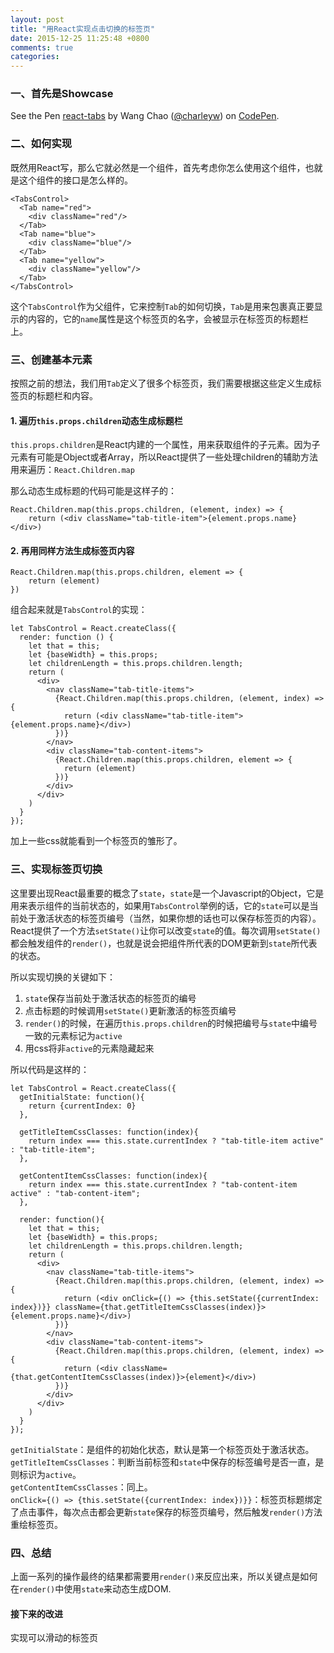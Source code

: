 ```yaml
---
layout: post
title: "用React实现点击切换的标签页"
date: 2015-12-25 11:25:48 +0800
comments: true
categories: 
---
```

### 一、首先是Showcase
<p data-height="268" data-theme-id="0" data-slug-hash="KVgNeK" data-default-tab="result" data-user="charleyw" class='codepen'>See the Pen <a href='http://codepen.io/charleyw/pen/KVgNeK/'>react-tabs</a> by Wang Chao (<a href='http://codepen.io/charleyw'>@charleyw</a>) on <a href='http://codepen.io'>CodePen</a>.</p>
<script async src="//assets.codepen.io/assets/embed/ei.js"></script>

### 二、如何实现
既然用React写，那么它就必然是一个组件，首先考虑你怎么使用这个组件，也就是这个组件的接口是怎么样的。

```
<TabsControl>
  <Tab name="red">
    <div className="red"/>
  </Tab>
  <Tab name="blue">
    <div className="blue"/>
  </Tab>
  <Tab name="yellow">
    <div className="yellow"/>
  </Tab>
</TabsControl>
```
这个`TabsControl`作为父组件，它来控制`Tab`的如何切换，`Tab`是用来包裹真正要显示的内容的，它的`name`属性是这个标签页的名字，会被显示在标签页的标题栏上。
### 三、创建基本元素
按照之前的想法，我们用`Tab`定义了很多个标签页，我们需要根据这些定义生成标签页的标题栏和内容。
#### 1. 遍历`this.props.children`动态生成标题栏
`this.props.children`是React内建的一个属性，用来获取组件的子元素。因为子元素有可能是Object或者Array，所以React提供了一些处理children的辅助方法用来遍历：`React.Children.map`

那么动态生成标题的代码可能是这样子的：

```
React.Children.map(this.props.children, (element, index) => {
	return (<div className="tab-title-item">{element.props.name}</div>)
```
#### 2. 再用同样方法生成标签页内容
```
React.Children.map(this.props.children, element => {
	return (element)
})
```
组合起来就是`TabsControl`的实现：

```
let TabsControl = React.createClass({
  render: function () {
    let that = this;
    let {baseWidth} = this.props;
    let childrenLength = this.props.children.length;
    return (
      <div>
        <nav className="tab-title-items">
          {React.Children.map(this.props.children, (element, index) => {
            return (<div className="tab-title-item">{element.props.name}</div>)
          })}
        </nav>
        <div className="tab-content-items">
          {React.Children.map(this.props.children, element => {
            return (element)
          })}
        </div>
      </div>
    )
  }
});
```
加上一些css就能看到一个标签页的雏形了。

### 三、实现标签页切换
这里要出现React最重要的概念了`state`，`state`是一个Javascript的Object，它是用来表示组件的当前状态的，如果用`TabsControl`举例的话，它的`state`可以是当前处于激活状态的标签页编号（当然，如果你想的话也可以保存标签页的内容）。
React提供了一个方法`setState()`让你可以改变`state`的值。每次调用`setState()`都会触发组件的`render()`，也就是说会把组件所代表的DOM更新到`state`所代表的状态。

所以实现切换的关键如下：
1. `state`保存当前处于激活状态的标签页的编号
1. 点击标题的时候调用`setState()`更新激活的标签页编号
2. `render()`的时候，在遍历`this.props.children`的时候把编号与`state`中编号一致的元素标记为`active`
3. 用css将非`active`的元素隐藏起来

所以代码是这样的：

```
let TabsControl = React.createClass({
  getInitialState: function(){
    return {currentIndex: 0}
  },
  
  getTitleItemCssClasses: function(index){
    return index === this.state.currentIndex ? "tab-title-item active" : "tab-title-item";
  },
  
  getContentItemCssClasses: function(index){
    return index === this.state.currentIndex ? "tab-content-item active" : "tab-content-item";
  },
  
  render: function(){
    let that = this;
    let {baseWidth} = this.props;
    let childrenLength = this.props.children.length;
    return (
      <div>
        <nav className="tab-title-items">
          {React.Children.map(this.props.children, (element, index) => {
            return (<div onClick={() => {this.setState({currentIndex: index})}} className={that.getTitleItemCssClasses(index)}>{element.props.name}</div>)
          })}
        </nav>
        <div className="tab-content-items">
          {React.Children.map(this.props.children, (element, index) => {
            return (<div className={that.getContentItemCssClasses(index)}>{element}</div>)
          })}  
        </div>
      </div>
    )
  }
});
```

`getInitialState`：是组件的初始化状态，默认是第一个标签页处于激活状态。  
`getTitleItemCssClasses`：判断当前标签和`state`中保存的标签编号是否一直，是则标识为`active`。  
`getContentItemCssClasses`：同上。  
`onClick={() => {this.setState({currentIndex: index})}}`：标签页标题绑定了点击事件，每次点击都会更新`state`保存的标签页编号，然后触发`render()`方法重绘标签页。  

### 四、总结
上面一系列的操作最终的结果都需要用`render()`来反应出来，所以关键点是如何在`render()`中使用`state`来动态生成DOM.
#### 接下来的改进
实现可以滑动的标签页